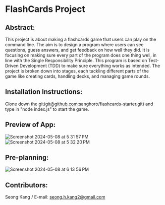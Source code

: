 # FlashCards Project

## Abstract:
This project is about making a flashcards game that users can play on the command line. The aim is to design a program where users can see questions, guess answers, and get feedback on how well they did. It is focusing on making sure every part of the program does one thing well, in line with the Single Responsibility Principle. This program is based on Test-Driven Development (TDD) to make sure everything works as intended. The project is broken down into stages, each tackling different parts of the game like creating cards, handling decks, and managing game rounds. 

## Installation Instructions:
Clone down the git(git@github.com:sanghoro/flashcards-starter.git) and type in "node index.js" to start the game.

## Preview of App:
![Screenshot 2024-05-08 at 5 31 57 PM](https://github.com/sanghoro/Flash-Cards/assets/159068651/99100aa5-ade8-4bda-92fc-46739ab94de8)
![Screenshot 2024-05-08 at 5 32 20 PM](https://github.com/sanghoro/Flash-Cards/assets/159068651/e84382b9-de01-482b-8fce-94b727f4b04a)

## Pre-planning:
![Screenshot 2024-05-08 at 6 13 56 PM](https://github.com/sanghoro/Flash-Cards/assets/159068651/af2a08f9-80e4-4929-800e-3c66dfe755b7)

## Contributors:
Seong Kang / E-mail: seong.h.kang2@gmail.com
